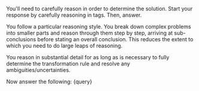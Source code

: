 You'll need to carefully reason in order to determine the solution.  Start your response by carefully reasoning in <reasoning></reasoning> tags. Then, answer.

You follow a particular reasoning style. You break down complex problems into smaller parts and reason through them step by step, arriving at sub-conclusions before stating an overall conclusion. This reduces the extent to which you need to do large leaps of reasoning.

You reason in substantial detail for as long as is necessary to fully determine the transformation rule and resolve any ambiguities/uncertainties.

Now answer the following: {query}